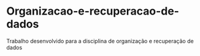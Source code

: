 # Organizacao-e-recuperacao-de-dados
Trabalho desenvolvido para a disciplina de organização e recuperação de dados

